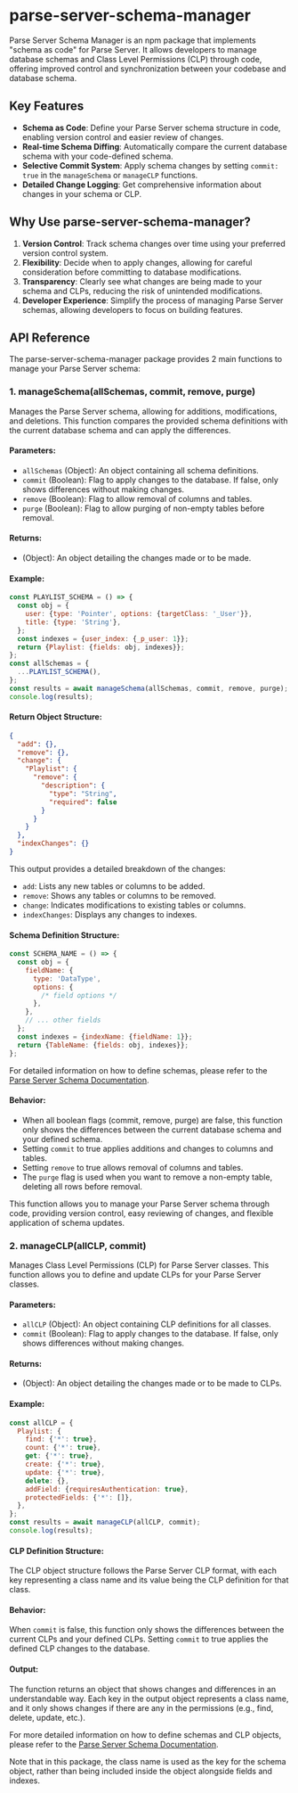 # parse-server-schema-manager

Parse Server Schema Manager is an npm package that implements "schema as code" for Parse Server. It allows developers to manage database schemas and Class Level Permissions (CLP) through code, offering improved control and synchronization between your codebase and database schema.

## Key Features

- **Schema as Code**: Define your Parse Server schema structure in code, enabling version control and easier review of changes.
- **Real-time Schema Diffing**: Automatically compare the current database schema with your code-defined schema.
- **Selective Commit System**: Apply schema changes by setting `commit: true` in the `manageSchema` or `manageCLP` functions.
- **Detailed Change Logging**: Get comprehensive information about changes in your schema or CLP.

## Why Use parse-server-schema-manager?

1. **Version Control**: Track schema changes over time using your preferred version control system.
2. **Flexibility**: Decide when to apply changes, allowing for careful consideration before committing to database modifications.
3. **Transparency**: Clearly see what changes are being made to your schema and CLPs, reducing the risk of unintended modifications.
4. **Developer Experience**: Simplify the process of managing Parse Server schemas, allowing developers to focus on building features.

## API Reference

The parse-server-schema-manager package provides 2 main functions to manage your Parse Server schema:

### 1. manageSchema(allSchemas, commit, remove, purge)

Manages the Parse Server schema, allowing for additions, modifications, and deletions. This function compares the provided schema definitions with the current database schema and can apply the differences.

#### Parameters:

- `allSchemas` (Object): An object containing all schema definitions.
- `commit` (Boolean): Flag to apply changes to the database. If false, only shows differences without making changes.
- `remove` (Boolean): Flag to allow removal of columns and tables.
- `purge` (Boolean): Flag to allow purging of non-empty tables before removal.

#### Returns:

- (Object): An object detailing the changes made or to be made.

#### Example:

```javascript
const PLAYLIST_SCHEMA = () => {
  const obj = {
    user: {type: 'Pointer', options: {targetClass: '_User'}},
    title: {type: 'String'},
  };
  const indexes = {user_index: {_p_user: 1}};
  return {Playlist: {fields: obj, indexes}};
};
const allSchemas = {
  ...PLAYLIST_SCHEMA(),
};
const results = await manageSchema(allSchemas, commit, remove, purge);
console.log(results);
```

#### Return Object Structure:

```json
{
  "add": {},
  "remove": {},
  "change": {
    "Playlist": {
      "remove": {
        "description": {
          "type": "String",
          "required": false
        }
      }
    }
  },
  "indexChanges": {}
}
```

This output provides a detailed breakdown of the changes:

- `add`: Lists any new tables or columns to be added.
- `remove`: Shows any tables or columns to be removed.
- `change`: Indicates modifications to existing tables or columns.
- `indexChanges`: Displays any changes to indexes.

#### Schema Definition Structure:

```javascript
const SCHEMA_NAME = () => {
  const obj = {
    fieldName: {
      type: 'DataType',
      options: {
        /* field options */
      },
    },
    // ... other fields
  };
  const indexes = {indexName: {fieldName: 1}};
  return {TableName: {fields: obj, indexes}};
};
```

For detailed information on how to define schemas, please refer to the [Parse Server Schema Documentation](https://docs.parseplatform.org/defined-schema/guide).

#### Behavior:

- When all boolean flags (commit, remove, purge) are false, this function only shows the differences between the current database schema and your defined schema.
- Setting `commit` to true applies additions and changes to columns and tables.
- Setting `remove` to true allows removal of columns and tables.
- The `purge` flag is used when you want to remove a non-empty table, deleting all rows before removal.

This function allows you to manage your Parse Server schema through code, providing version control, easy reviewing of changes, and flexible application of schema updates.

### 2. manageCLP(allCLP, commit)

Manages Class Level Permissions (CLP) for Parse Server classes. This function allows you to define and update CLPs for your Parse Server classes.

#### Parameters:

- `allCLP` (Object): An object containing CLP definitions for all classes.
- `commit` (Boolean): Flag to apply changes to the database. If false, only shows differences without making changes.

#### Returns:

- (Object): An object detailing the changes made or to be made to CLPs.

#### Example:

```javascript
const allCLP = {
  Playlist: {
    find: {'*': true},
    count: {'*': true},
    get: {'*': true},
    create: {'*': true},
    update: {'*': true},
    delete: {},
    addField: {requiresAuthentication: true},
    protectedFields: {'*': []},
  },
};
const results = await manageCLP(allCLP, commit);
console.log(results);
```

#### CLP Definition Structure:

The CLP object structure follows the Parse Server CLP format, with each key representing a class name and its value being the CLP definition for that class.

#### Behavior:

When `commit` is false, this function only shows the differences between the current CLPs and your defined CLPs.
Setting `commit` to true applies the defined CLP changes to the database.

#### Output:

The function returns an object that shows changes and differences in an understandable way. Each key in the output object represents a class name, and it only shows changes if there are any in the permissions (e.g., find, delete, update, etc.).

For more detailed information on how to define schemas and CLP objects, please refer to the [Parse Server Schema Documentation](https://docs.parseplatform.org/defined-schema/guide).

Note that in this package, the class name is used as the key for the schema object, rather than being included inside the object alongside fields and indexes.
